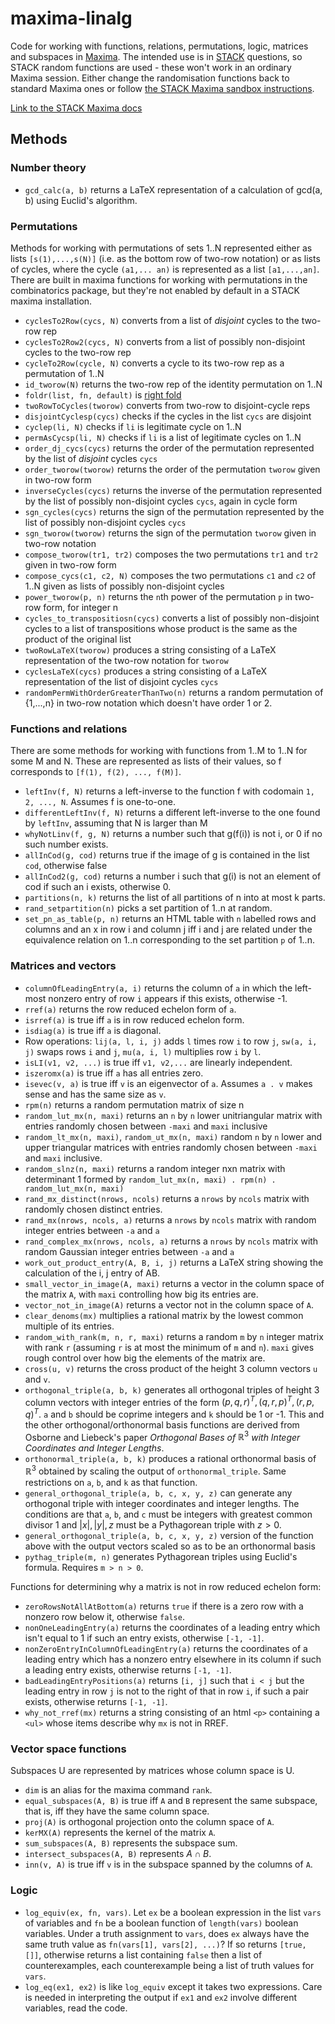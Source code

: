 # maxima-linalg

Code for working with functions, relations, permutations, logic, matrices and
subspaces in [Maxima](http://maxima.sourceforge.net/). The intended use is in
[STACK](https://www.ed.ac.uk/maths/stack) questions, so STACK random functions
are used - these won't work in an ordinary Maxima session. Either change the
randomisation functions back to standard Maxima ones or follow [the STACK Maxima
sandbox
instructions](https://stack2.maths.ed.ac.uk/demo2018/question/type/stack/doc/doc.php/CAS/STACK-Maxima_sandbox.md).

[Link to the STACK Maxima docs](https://docs.stack-assessment.org/en/CAS/)

## Methods

### Number theory

- `gcd_calc(a, b)` returns a LaTeX representation of a calculation of
  gcd(a, b) using Euclid's algorithm.

### Permutations

Methods for working with permutations of sets 1..N represented either as
lists `[s(1),...,s(N)]` (i.e. as the bottom row of two-row notation) or
as lists of cycles, where the cycle `(a1,... an)` is represented as a
list `[a1,...,an]`. There are built in maxima functions for working with
permutations in the combinatorics package, but they're not enabled by
default in a STACK maxima installation.

- `cyclesTo2Row(cycs, N)` converts from a list of *disjoint* cycles to the two-row
  rep
- `cyclesTo2Row2(cycs, N)` converts from a list of possibly non-disjoint cycles
  to the two-row rep
- `cycleTo2Row(cycle, N)` converts a cycle to its two-row rep as a
  permutation of 1..N
- `id_tworow(N)` returns the two-row rep of the identity permutation on
  1..N
- `foldr(list, fn, default)` is [right fold](https://en.wikipedia.org/wiki/Fold_(higher-order_function))
- `twoRowToCycles(tworow)` converts from two-row to disjoint-cycle reps
- `disjointCyclesp(cycs)` checks if the cycles in the list `cycs` are
  disjoint
- `cyclep(li, N)` checks if `li` is legitimate cycle on 1..N
- `permAsCycsp(li, N)` checks if `li` is a list of legitimate cycles on
  1..N
- `order_dj_cycs(cycs)` returns the order of the permutation represented
  by the list of *disjoint* cycles `cycs`
- `order_tworow(tworow)` returns the order of the permutation `tworow`
  given in two-row form
- `inverseCycles(cycs)` returns the inverse of the permutation
  represented by the list of possibly non-disjoint cycles `cycs`, again in
  cycle form
- `sgn_cycles(cycs)` returns the sign of the permutation represented by
  the list of possibly non-disjoint cycles `cycs`
- `sgn_tworow(tworow)` returns the sign of the permutation `tworow` given in
  two-row notation
- `compose_tworow(tr1, tr2)` composes the two permutations `tr1` and `tr2`
  given in two-row form
- `compose_cycs(c1, c2, N)` composes the two permutations `c1` and `c2` of
  1..N given as lists of possibly non-disjoint cycles
- `power_tworow(p, n)` returns the `n`th power of the permutation
  `p` in two-row form, for integer n
- `cycles_to_transpositiosn(cycs)` converts a list of possibly
  non-disjoint cycles to a list of transpositions whose product is the
  same as the product of the original list
- `twoRowLaTeX(tworow)` produces a string consisting of a LaTeX
  representation of the two-row notation for `tworow`
- `cyclesLaTeX(cycs)` produces a string consisting of a LaTeX
  representation of the list of disjoint cycles `cycs`
- `randomPermWithOrderGreaterThanTwo(n)` returns a random permutation of
  {1,...,n} in two-row notation which doesn't have order 1 or 2.

### Functions and relations

There are some methods for working with functions from 1..M to 1..N for
some M and N. These are represented as lists of their values, so f
corresponds to `[f(1), f(2), ..., f(M)]`.

- `leftInv(f, N)` returns a left-inverse to the function f with codomain
  `1, 2, ..., N`. Assumes f is one-to-one.
- `differentLeftInv(f, N)` returns a different left-inverse to the one
  found by `leftInv`, assuming that N is larger than M
- `whyNotLinv(f, g, N)` returns a number such that g(f(i)) is not i, or 0 if no such number exists.
- `allInCod(g, cod)` returns true if the image of g is contained in the
  list `cod`, otherwise false
- `allInCod2(g, cod)` returns a number i such that g(i) is not an
  element of cod if such an i exists, otherwise 0.
- `partitions(n, k)` returns the list of all partitions of n into at
  most k parts.
- `rand_setpartition(n)` picks a set partition of 1..n at random.
- `set_pn_as_table(p, n)` returns an HTML table with `n` labelled rows and columns
  and an x in row i and column j iff i and j are related under the
  equivalence relation on 1..n corresponding to the set partition `p` of
  1..n.

### Matrices and vectors

 - `columnOfLeadingEntry(a, i)` returns the column of `a` in which the left-most
   nonzero entry of row `i` appears if this exists, otherwise -1.
 - `rref(a)` returns the row reduced echelon form of `a`.
 - `isrref(a)` is true iff `a` is in row reduced echelon form.
 - `isdiag(a)` is true iff `a` is diagonal.
 - Row operations: `lij(a, l, i, j)` adds `l` times row `i` to row `j`, `sw(a,
   i, j)` swaps rows `i` and `j`, `mu(a, i, l)` multiplies row `i` by `l`.
 - `isLI(v1, v2, ...)` is true iff `v1, v2,...` are linearly independent.
 - `iszeromx(a)` is true iff `a` has all entries zero.
 - `isevec(v, a)` is true iff `v` is an eigenvector of `a`. Assumes `a . v`
   makes sense and has the same size as `v`.
 - `rpm(n)` returns a random permutation matrix of size n
 - `random_lut_mx(n, maxi)` returns an `n` by `n` lower unitriangular matrix
   with entries randomly chosen between `-maxi` and `maxi` inclusive
 - `random_lt_mx(n, maxi)`, `random_ut_mx(n, maxi)` random `n` by `n` lower and
   upper triangular matrices with entries randomly chosen between `-maxi` and
   `maxi` inclusive.
 - `random_slnz(n, maxi)` returns a random integer nxn matrix with determinant 1
   formed by `random_lut_mx(n, maxi) . rpm(n) . random_lut_mx(n, maxi)`
 - `rand_mx_distinct(nrows, ncols)` returns a `nrows` by `ncols` matrix with
   randomly chosen distinct entries.
 - `rand_mx(nrows, ncols, a)` returns a `nrows` by `ncols` matrix with
   random integer entries between `-a` and `a`
 - `rand_complex_mx(nrows, ncols, a)` returns a `nrows` by `ncols` matrix with
   random Gaussian integer entries between `-a` and `a`
 - `work_out_product_entry(A, B, i, j)` returns a LaTeX string showing
   the calculation of the i, j entry of AB.
 - `small_vector_in_image(A, maxi)` returns a vector in the column space of the
   matrix `A`, with `maxi` controlling how big its entries are.
 - `vector_not_in_image(A)` returns a vector not in the column space of `A`.
 - `clear_denoms(mx)` multiplies a rational matrix by the lowest common multiple
   of its entries.
 - `random_with_rank(m, n, r, maxi)` returns a random `m` by `n` integer matrix
   with rank `r` (assuming `r` is at most the minimum of `m` and `n`). `maxi`
   gives rough control over how big the elements of the matrix are.
 - `cross(u, v)` returns the cross product of the height 3 column vectors `u`
   and `v`.
 - `orthogonal_triple(a, b, k)` generates all orthogonal triples of height 3
   column
   vectors with integer entries of the form $(p, q, r)^T, (q, r, p)^T, (r, p,
   q)^T$. `a` and `b` should be coprime integers and `k` should be 1 or -1.
   This and the other orthogonal/orthonormal basis functions are derived from
   Osborne and Liebeck's paper *Orthogonal Bases of* $\mathbb{R}^3$ *with Integer Coordinates and Integer Lengths*.
 - `orthonormal_triple(a, b, k)` produces a rational orthonormal basis of
   $\mathbb{R}^3$ obtained by scaling the output of `orthonormal_triple`.
   Same restrictions on `a`, `b`, and `k` as that function.
 - `general_orthogonal_triple(a, b, c, x, y, z)` can generate any orthogonal
   triple with integer coordinates and integer lengths. The conditions are that
   `a`, `b`, and `c` must be integers with greatest common divisor 1 and $|x|,
   |y|, z$ must be a Pythagorean triple with $z > 0$.
 - `general_orthogonal_triple(a, b, c, x, y, z)` version of the function above
   with the output vectors scaled so as to be an orthonormal basis
 - `pythag_triple(m, n)` generates Pythagorean triples using Euclid's formula.
   Requires `m > n > 0`.
 
Functions for determining why a matrix is not in row reduced echelon
form:

 - `zeroRowsNotAllAtBottom(a)` returns `true` if there is a zero row
   with a nonzero row below it, otherwise `false`.
 - `nonOneLeadingEntry(a)` returns the coordinates of a leading entry
   which isn't equal to 1 if such an entry exists, otherwise `[-1, -1]`.
 - `nonZeroEntryInColumnOfLeadingEntry(a)` returns the coordinates of a
   leading entry which has a nonzero entry elsewhere in its column if
   such a leading entry exists, otherwise returns `[-1, -1]`.
 - `badLeadingEntryPositions(a)` returns `[i, j]` such that `i < j` but
   the leading entry in row `j` is not to the right of that in row `i`,
   if such a pair exists, otherwise returns `[-1, -1]`.
 - `why_not_rref(mx)` returns a string consisting of an html `<p>`
   containing a `<ul>` whose items describe why `mx` is not in RREF.

### Vector space functions

Subspaces U are represented by matrices whose column space is U.

 - `dim` is an alias for the maxima command `rank`.
 - `equal_subspaces(A, B)` is true iff `A` and `B` represent the same
   subspace, that is, iff they have the same column space.
 - `proj(A)` is orthogonal projection onto the column space of `A`.
 - `kerMX(A)` represents the kernel of the matrix `A`.
 - `sum_subspaces(A, B)` represents the subspace sum.
 - `intersect_subspaces(A, B)` represents $A \cap B$.
 - `inn(v, A)` is true iff `v` is in the subspace spanned by the columns of `A`.

### Logic

- `log_equiv(ex, fn, vars)`. Let `ex` be a boolean expression in the list
  `vars` of variables and `fn` be a boolean function of `length(vars)`
  boolean variables. Under a truth assignment to `vars`, does `ex`
  always have the same truth value as `fn(vars[1], vars[2], ...)`? If so
  returns `[true, []]`, otherwise returns a list containing `false` then
  a list of counterexamples, each counterexample being a list of truth
  values for `vars`.
- `log_eq(ex1, ex2)` is like `log_equiv` except it takes two
  expressions. Care is needed in interpreting the output if `ex1` and
  `ex2` involve different variables, read the code.
